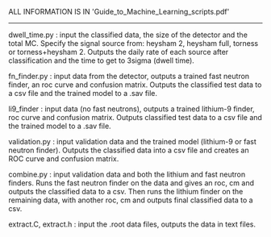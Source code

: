 ALL INFORMATION IS IN 'Guide_to_Machine_Learning_scripts.pdf'


***

dwell_time.py : input the classified data, the size of the detector and the total MC. Specify the signal source from: heysham 2, 
                heysham full, torness or torness+heysham 2. Outputs the daily rate of each source after classification and the time to get to 3sigma (dwell time). 
                
fn_finder.py : input data from the detector, outputs a trained fast neutron finder, an roc curve and confusion matrix. Outputs the classified test data to a csv file and the trained model to a .sav file.

li9_finder : input data (no fast neutrons), outputs a trained lithium-9 finder, roc curve and confusion matrix. Outputs classified test data to a csv file and the trained
model to a .sav file. 

validation.py : input validation data and the trained model (lithium-9 or fast neutron finder). Outputs the classified data into a csv file and creates an ROC curve and confusion matrix. 

combine.py : input validation data and both the lithium and fast neutron finders. Runs the fast neutron finder on the data and gives an roc, cm and outputs the classified data to a csv. Then runs the lithium finder on the remaining data, with another roc, cm and outputs final classified data to a csv. 

extract.C, extract.h : input the .root data files, outputs the data in text files. 


